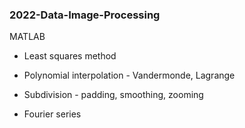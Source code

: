 ### 2022-Data-Image-Processing

MATLAB

* Least squares method

* Polynomial interpolation - Vandermonde, Lagrange

* Subdivision - padding, smoothing, zooming

* Fourier series

